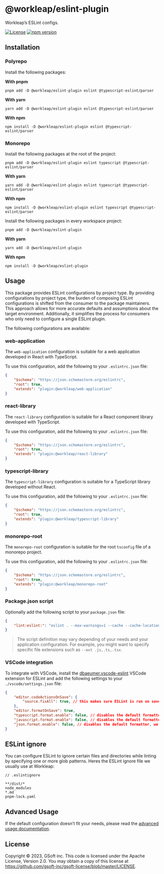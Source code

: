 # @workleap/eslint-plugin

Workleap’s ESLint configs.

[![License](https://img.shields.io/badge/License-Apache_2.0-blue.svg)](../../LICENSE)
[![npm version](https://img.shields.io/npm/v/@workleap/eslint-plugin)](https://www.npmjs.com/package/@workleap/eslint-plugin)

## Installation

### Polyrepo

Install the following packages:

**With pnpm**

```shell
pnpm add -D @workleap/eslint-plugin eslint @typescript-eslint/parser
```

**With yarn**

```shell
yarn add -D @workleap/eslint-plugin eslint @typescript-eslint/parser
```

**With npm**

```shell
npm install -D @workleap/eslint-plugin eslint @typescript-eslint/parser
```

### Monorepo

Install the following packages at the root of the project:

```shell
pnpm add -D @workleap/eslint-plugin eslint typescript @typescript-eslint/parser
```

**With yarn**

```shell
yarn add -D @workleap/eslint-plugin eslint typescript @typescript-eslint/parser
```

**With npm**

```shell
npm install -D @workleap/eslint-plugin eslint typescript @typescript-eslint/parser
```

Install the following packages in every workspace project:

```shell
pnpm add -D @workleap/eslint-plugin
```

**With yarn**

```shell
yarn add -D @workleap/eslint-plugin
```

**With npm**

```shell
npm install -D @workleap/eslint-plugin
```

## Usage

This package provides ESLint configurations by project type. By providing configurations by project type, the burden of composing ESLint configurations is shifted from the consumer to the package maintainers. This approach allows for more accurate defaults and assumptions about the target environment. Additionally, it simplifies the process for consumers who only need to configure a single ESLint plugin.

The following configurations are available:

### web-application

The `web-application` configuration is suitable for a web application developed in React with TypeScript.

To use this configuration, add the following to your `.eslintrc.json` file:

```json
{
    "$schema": "https://json.schemastore.org/eslintrc",
    "root": true,
    "extends": "plugin:@workleap/web-application"
}
```

### react-library

The `react-library` configuration is suitable for a React component library developed with TypeScript.

To use this configuration, add the following to your `.eslintrc.json` file:

```json
{
    "$schema": "https://json.schemastore.org/eslintrc",
    "root": true,
    "extends": "plugin:@workleap/react-library"
}
```

### typescript-library

The `typescript-library` configuration is suitable for a TypeScript library developed without React.

To use this configuration, add the following to your `.eslintrc.json` file:

```json
{
    "$schema": "https://json.schemastore.org/eslintrc",
    "root": true,
    "extends": "plugin:@workleap/typescript-library"
}
```

### monorepo-root

The `monorepo-root` configuration is suitable for the root `tsconfig` file of a monorepo project.

To use this configuration, add the following to your `.eslintrc.json` file:

```json
{
    "$schema": "https://json.schemastore.org/eslintrc",
    "root": true,
    "extends": "plugin:@workleap/monorepo-root"
}
```

### Package.json script

Optionally add the following script to your `package.json` file:

```json
{
    "lint:eslint:": "eslint . --max-warnings=1 --cache --cache-location node_modules/.cache/eslint"
}
```

> The script definition may vary depending of your needs and your application configuration. For example, you might want to specify specific file extensions such as `--ext .js,.ts,.tsx`.

### VSCode integration

To integrate with VSCode, install the [dbaeumer.vscode-eslint](https://marketplace.visualstudio.com/items?itemName=dbaeumer.vscode-eslint) VSCode extension for ESLint and add the following settings to your `./vscode/settings.json` file:

```json
{
    "editor.codeActionsOnSave": {
        "source.fixAll": true, // this makes sure ESLint is run on save
    },
    "editor.formatOnSave": true,
    "typescript.format.enable": false, // disables the default formatter, we use ESLint instead
    "javascript.format.enable": false, // disables the default formatter, we use ESLint instead
    "json.format.enable": false, // disables the default formatter, we use ESLint instead
}
```

## ESLint ignore

You can configure ESLint to ignore certain files and directories while linting by specifying one or more glob patterns.
Heres the ESLint ignore file we usually use at Workleap:

```
// .eslintignore

**/dist/*
node_modules
*.md
pnpm-lock.yaml
```

## Advanced Usage

If the default configuration doesn’t fit your needs, please read the [advanced usage documentation](./ADVANCED_USAGE.md).

## License

Copyright © 2023, GSoft inc. This code is licensed under the Apache License, Version 2.0. You may obtain a copy of this license at https://github.com/gsoft-inc/gsoft-license/blob/master/LICENSE.
